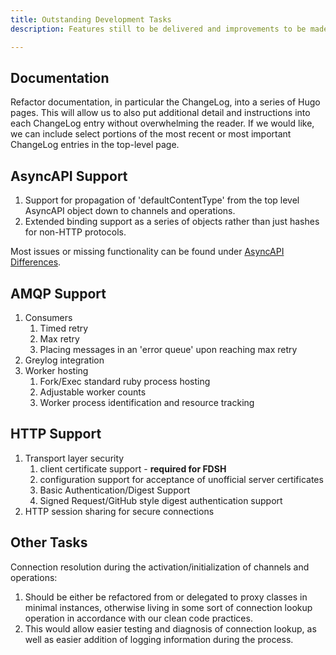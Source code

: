 ```yaml
---
title: Outstanding Development Tasks
description: Features still to be delivered and improvements to be made.

---
```


## Documentation

Refactor documentation, in particular the ChangeLog, into a series of Hugo pages.  This will allow us to also put additional detail and instructions into each ChangeLog entry without overwhelming the reader.  If we would like, we can include select portions of the most recent or most important ChangeLog entries in the top-level page.

## AsyncAPI Support

1. Support for propagation of 'defaultContentType' from the top level AsyncAPI object down to channels and operations.
2. Extended binding support as a series of objects rather than just hashes for non-HTTP protocols.

Most issues or missing functionality can be found under [AsyncAPI Differences](../async_api_differences).

## AMQP Support

1. Consumers
   1. Timed retry
   2. Max retry
   3. Placing messages in an 'error queue' upon reaching max retry
2. Greylog integration
3. Worker hosting
   1. Fork/Exec standard ruby process hosting
   2. Adjustable worker counts
   3. Worker process identification and resource tracking

## HTTP Support

1. Transport layer security
   1. client certificate support - **required for FDSH**
   2. configuration support for acceptance of unofficial server certificates
   3. Basic Authentication/Digest Support
   4. Signed Request/GitHub style digest authentication support
2. HTTP session sharing for secure connections

## Other Tasks

Connection resolution during the activation/initialization of channels and operations:
1. Should be either be refactored from or delegated to proxy classes in minimal instances, otherwise living in some sort of connection lookup operation in accordance with our clean code practices.
2. This would allow easier testing and diagnosis of connection lookup, as well as easier addition of logging information during the process.